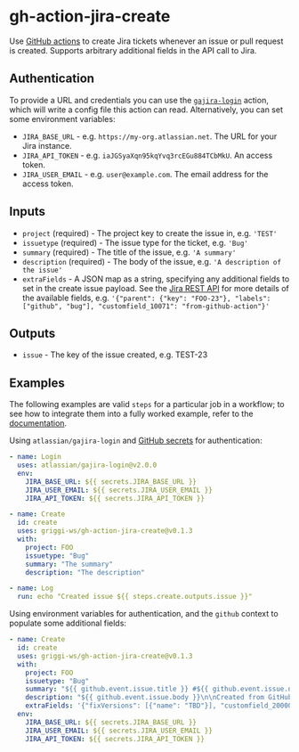 # gh-action-jira-create

Use [GitHub actions](https://docs.github.com/en/actions) to create Jira tickets whenever an issue or pull request is created.
Supports arbitrary additional fields in the API call to Jira.

## Authentication

To provide a URL and credentials you can use the [`gajira-login`](https://github.com/atlassian/gajira-login) action, which will write a config file this action can read.
Alternatively, you can set some environment variables:

- `JIRA_BASE_URL` - e.g. `https://my-org.atlassian.net`. The URL for your Jira instance.
- `JIRA_API_TOKEN` - e.g. `iaJGSyaXqn95kqYvq3rcEGu884TCbMkU`. An access token.
- `JIRA_USER_EMAIL` - e.g. `user@example.com`. The email address for the access token.

## Inputs

- `project` (required) - The project key to create the issue in, e.g. `'TEST'`
- `issuetype` (required) - The issue type for the ticket, e.g. `'Bug'`
- `summary` (required) - The title of the issue, e.g. `'A summary'`
- `description` (required) - The body of the issue, e.g. `'A description of the issue'`
- `extraFields` - A JSON map as a string, specifying any additional fields to set in the create issue payload. See the [Jira REST API](https://developer.atlassian.com/cloud/jira/platform/rest/v3/api-group-issues/#api-rest-api-3-issue-post) for more details of the available fields, e.g. `'{"parent": {"key": "FOO-23"}, "labels": ["github", "bug"], "customfield_10071": "from-github-action"}'`

## Outputs

- `issue` - The key of the issue created, e.g. TEST-23

## Examples

The following examples are valid `steps` for a particular job in a workflow; to see how to integrate them into a fully worked example, refer to the [documentation](https://docs.github.com/en/actions/configuring-and-managing-workflows/configuring-a-workflow).

Using `atlassian/gajira-login` and [GitHub secrets](https://docs.github.com/en/actions/configuring-and-managing-workflows/creating-and-storing-encrypted-secrets) for authentication:

```yaml
- name: Login
  uses: atlassian/gajira-login@v2.0.0
  env:
    JIRA_BASE_URL: ${{ secrets.JIRA_BASE_URL }}
    JIRA_USER_EMAIL: ${{ secrets.JIRA_USER_EMAIL }}
    JIRA_API_TOKEN: ${{ secrets.JIRA_API_TOKEN }}

- name: Create
  id: create
  uses: griggi-ws/gh-action-jira-create@v0.1.3
  with:
    project: FOO
    issuetype: "Bug"
    summary: "The summary"
    description: "The description"

- name: Log
  run: echo "Created issue ${{ steps.create.outputs.issue }}"
```

Using environment variables for authentication, and the `github` context to populate some additional fields:

```yaml
- name: Create
  id: create
  uses: griggi-ws/gh-action-jira-create@v0.1.3
  with:
    project: FOO
    issuetype: "Bug"
    summary: "${{ github.event.issue.title }} #${{ github.event.issue.number }}"
    description: "${{ github.event.issue.body }}\n\nCreated from GitHub Action"
    extraFields: '{"fixVersions": [{"name": "TBD"}], "customfield_20000": "product", "customfield_40000": "${{ github.event.issue.html_url }}"}'
  env:
    JIRA_BASE_URL: ${{ secrets.JIRA_BASE_URL }}
    JIRA_USER_EMAIL: ${{ secrets.JIRA_USER_EMAIL }}
    JIRA_API_TOKEN: ${{ secrets.JIRA_API_TOKEN }}
```
